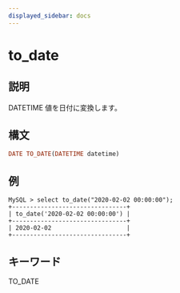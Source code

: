 ```yaml
---
displayed_sidebar: docs
---
```


# to_date

## 説明

DATETIME 値を日付に変換します。

## 構文

```Haskell
DATE TO_DATE(DATETIME datetime)
```

## 例

```Plain Text
MySQL > select to_date("2020-02-02 00:00:00");
+--------------------------------+
| to_date('2020-02-02 00:00:00') |
+--------------------------------+
| 2020-02-02                     |
+--------------------------------+
```

## キーワード

TO_DATE